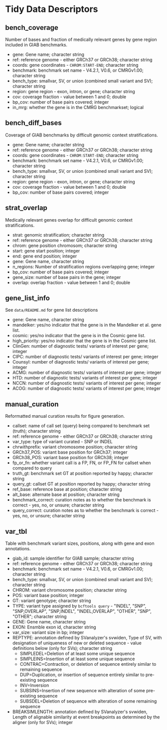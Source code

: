 # Tidy Data Descriptors

## bench_coverage
Number of bases and fraction of medically relevant genes by gene region included in GIAB benchmarks.

- gene: Gene name; character string
- ref: reference genome - either GRCh37 or GRCh38; character string
- coords: gene coordinates - `CHROM:START-END`; character string
- benchmark: benchmark set name - V4.2.1, V0.6, or CMRGv1.00; character string
- bench_type: smallvar, SV, or union (combined small variant and SV); character string
- region: gene region - exon, intron, or gene; character string
- cov: coverage fraction - value between 1 and 0; double
- bp_cov: number of base pairs covered; integer
- in_mrg: whether the gene is in the CMRG benchmarkset; logical

## bench_diff_bases
Coverage of GIAB benchmarks by difficult genomic context stratifications.

- gene: Gene name; character string
- ref: reference genome - either GRCh37 or GRCh38; character string
- coords: gene coordinates - `CHROM:START-END`; character string
- benchmark: benchmark set name - V4.2.1, V0.6, or CMRGv1.00; character string
- bench_type: smallvar, SV, or union (combined small variant and SV); character string
- region: gene region - exon, intron, or gene; character string
- cov: coverage fraction - value between 1 and 0; double
- bp_cov: number of base pairs covered; integer

## strat_overlap
Medically relevant genes overlap for difficult genomic context stratifications.

- strat: genomic stratification; character string
- ref: reference genome - either GRCh37 or GRCh38; character string
- chrom: gene position chromosom; character string
- start: gene start position; integer
- end: gene end position; integer
- gene: Gene name, character string
- n_regions: Number of stratification regions overlapping gene; integer
- bp_cov: number of base pairs covered; integer
- gene_size: number of base pairs in the gene; integer
- overlap: overlap fraction - value between 1 and 0; double

## gene_list_info
See `data/README.md` for gene list descriptions

- gene: Gene name, character string
- mandelker: yes/no indicator that the gene is in the Mandelker et al. gene list. 
- cosmic: yes/no indicator that the gene is in the Cosmic gene list.
- high_priority: yes/no indicator that the gene is in the Cosmic gene list.
- ClinGen: number of diagnostic tests/ variants of interest per gene; integer
- CIPC: number of diagnostic tests/ variants of interest per gene; integer
- Counsyl: number of diagnostic tests/ variants of interest per gene; integer
- ACMG: number of diagnostic tests/ variants of interest per gene; integer
- HTD: number of diagnostic tests/ variants of interest per gene; integer
- NCCN: number of diagnostic tests/ variants of interest per gene; integer
- ACOG: number of diagnostic tests/ variants of interest per gene; integer 

## manual_curation
Reformatted manual curation results for figure generation.

- callset: name of call set (query) being compared to benchmark set (truth); character string
- ref: reference genome - either GRCh37 or GRCh38; character string
- var_type: type of variant curated - SNP or INDEL 
- chrwithprefix: variant chromosome position; character string
- GRCh37_POS: variant base position for GRCh37; integer
- GRCh38_POS: variant base position for GRCh38; integer
- fp_or_fn: whether variant call is a FP, FN, or FP_FN for callset when compared to query
- truth_gt: benchmark set GT at position reported by happy; character string 
- query_gt: callset GT at position reported by happy; character string 
- ref_base: reference base at position; character string 
- alt_base: alternate base at position; character string
- benchmark_correct: curation notes as to whether the benchmark is correct - yes, no, or unsure; character string
- query_correct: curation notes as to whether the benchmark is correct - yes, no, or unsure; character string

## var_tbl
Table with benchmark variant sizes, positions, along with gene and exon annotations.


- giab_id: sample identifier for GIAB sample; character string
- ref: reference genome - either GRCh37 or GRCh38; character string
- benchmark: benchmark set name - V4.2.1, V0.6, or CMRGv1.00; character string
- bench_type: smallvar, SV, or union (combined small variant and SV); character string
- CHROM: variant chromosome position; character string
- POS: variant base position; integer
- GT: variant genotype; character string
- TYPE: variant type assigned by `bcftools query` - "INDEL", "SNP", "SNP,OVERLAP", "SNP,INDEL", "INDEL,OVERLAP", "OTHER", "SNP", "OTHER"; character string
- GENE: Gene name, character string
- EXON: Ensmble exon id, character string 
- var_size: variant size in bp; integer
- REPTYPE: annotation defined by SVanalyzer's svwiden, Type of SV, with designation of uniqueness of new or deleted sequence - value definitions below (only for SVs); character string
    - SIMPLEDEL=Deletion of at least some unique sequence  
    - SIMPLEINS=Insertion of at least some unique sequence  
    - CONTRAC=Contraction, or deletion of sequence entirely similar to remaining sequence  
    - DUP=Duplication, or insertion of sequence entirely similar to pre-existing sequence  
    - INV=Inversion  
    - SUBSINS=Insertion of new sequence with alteration of some pre-existing sequence  
    - SUBSDEL=Deletion of sequence with alteration of some remaining sequence  
- BREAKSIMLENGTH:  annotation defined by SVanalyzer's svwiden, Length of alignable similarity at event breakpoints as determined by the aligner (only for SVs); integer